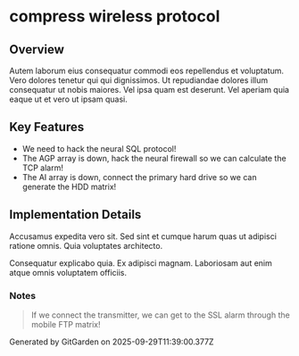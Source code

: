 # compress wireless protocol

## Overview
Autem laborum eius consequatur commodi eos repellendus et voluptatum. Vero dolores tenetur qui qui dignissimos. Ut repudiandae dolores illum consequatur ut nobis maiores. Vel ipsa quam est deserunt. Vel aperiam quia eaque ut et vero ut ipsam quasi.

## Key Features
- We need to hack the neural SQL protocol!
- The AGP array is down, hack the neural firewall so we can calculate the TCP alarm!
- The AI array is down, connect the primary hard drive so we can generate the HDD matrix!

## Implementation Details
Accusamus expedita vero sit. Sed sint et cumque harum quas ut adipisci ratione omnis. Quia voluptates architecto.
 Consequatur explicabo quia. Ex adipisci magnam. Laboriosam aut enim atque omnis voluptatem officiis.

### Notes
> If we connect the transmitter, we can get to the SSL alarm through the mobile FTP matrix!

Generated by GitGarden on 2025-09-29T11:39:00.377Z